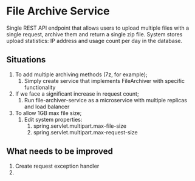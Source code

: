 # File Archive Service

Single REST API endpoint that allows users to upload multiple files with a single request, archive them and return a single zip file.
System stores upload statistics: IP address and usage count per day in the database.

## Situations
1. To add multiple archiving methods (7z, for example);
   1. Simply create service that implements FileArchiver with specific functionality
2. If we face a significant increase in request count;
   1. Run file-archiver-service as a microservice with multiple replicas and load balancer
3. To allow 1GB max file size;
   1. Edit system properties:
      1. spring.servlet.multipart.max-file-size
      2. spring.servlet.multipart.max-request-size

## What needs to be improved
1. Create request exception handler
2. 
